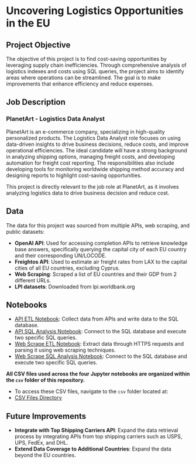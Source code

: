 # Uncovering Logistics Opportunities in the EU

## Project Objective
The objective of this project is to find cost-saving opportunities by leveraging supply chain inefficiencies. Through comprehensive analysis of logistics indexes and costs using SQL queries, the project aims to identify areas where operations can be streamlined. The goal is to make improvements that enhance efficiency and reduce expenses.

## Job Description
### PlanetArt - Logistics Data Analyst
PlanetArt is an e-commerce company, specializing in high-quality personalized products. The Logistics Data Analyst role focuses on using data-driven insights to drive business decisions, reduce costs, and improve operational efficiencies. The ideal candidate will have a strong background in analyzing shipping options, managing freight costs, and developing automation for freight cost reporting. The responsibilities also include developing tools for monitoring worldwide shipping method accuracy and designing reports to highlight cost-saving opportunities.

This project is directly relevant to the job role at PlanetArt, as it involves analyzing logistics data to drive business decision and reduce cost. 

## Data
The data for this project was sourced from multiple APIs, web scraping, and public datasets: 

- **OpenAI API**: Used for accessing completion APIs to retrieve knowledge base answers, specifically querying the capital city of each EU country and their corresponding UN/LOCODE.
- **Freightos API**: Used to estimate air freight rates from LAX to the capital cities of all EU countries, excluding Cyprus.
- **Web Scraping**: Scraped a list of EU countries and their GDP from 2 different URLs.
- **LPI datasets**: Downloaded from lpi.worldbank.org 

## Notebooks
- [API ETL Notebook](notebooks/API_ETL.ipynb): Collect data from APIs and write data to the SQL database.
- [API SQL Analysis Notebook](notebooks/API_SQL_Analysis.ipynb): Connect to the SQL database and execute two specific SQL queries.
- [Web Scrape ETL Notebook](notebooks/Web_Scrape_ETL.ipynb): Extract data through HTTPS requests and parsing it using web scraping techniques.
- [Web Scrape SQL Analysis Notebook](notebooks/Web_Scrape_SQL_Analysis.ipynb): Connect to the SQL database and execute two specific SQL queries.

**All CSV files used across the four Jupyter notebooks are organized within the `csv` folder of this repository.**
- To access these CSV files, navigate to the `csv` folder located at:
- [CSV Files Directory](notebooks/csv)

## Future Improvements
- **Integrate with Top Shipping Carriers API**: Expand the data retrieval process by integrating APIs from top shipping carriers such as USPS, UPS, FedEx, and DHL.
- **Extend Data Coverage to Additional Countries**: Expand the data beyond the EU countries. 
